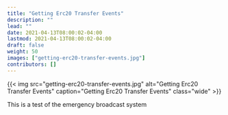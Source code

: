 ```yaml
---
title: "Getting Erc20 Transfer Events"
description: ""
lead: ""
date: 2021-04-13T08:00:02-04:00
lastmod: 2021-04-13T08:00:02-04:00
draft: false
weight: 50
images: ["getting-erc20-transfer-events.jpg"]
contributors: []
---
```


{{< img src="getting-erc20-transfer-events.jpg" alt="Getting Erc20 Transfer Events" caption="Getting Erc20 Transfer Events" class="wide" >}}

This is a test of the emergency broadcast system
